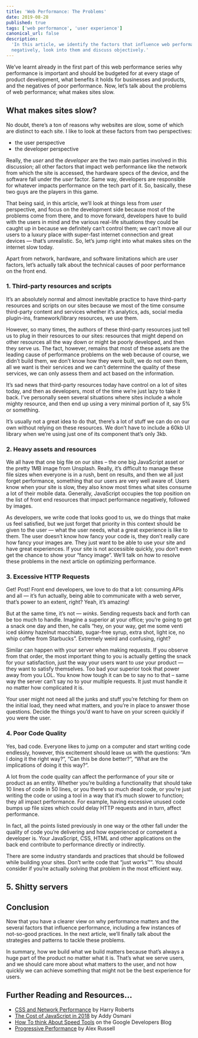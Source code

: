 ```yaml
---
title: 'Web Performance: The Problems'
date: 2019-08-28
published: true
tags: ['web performance', 'user experience']
canonical_url: false
description:
  'In this article, we identify the factors that influence web performance
  negatively, look into them and discuss objectively.'
---
```


We’ve learnt already in the first part of this web performance series why
performance is important and should be budgeted for at every stage of product
development, what benefits it holds for businesses and products, and the
negatives of poor performance. Now, let’s talk about the problems of web
performance; what makes sites slow.

## What makes sites slow?

No doubt, there’s a ton of reasons why websites are slow, some of which are
distinct to each site. I like to look at these factors from two perspectives:

- the user perspective
- the developer perspective

Really, the _user_ and the _developer_ are the two main parties involved in this
discussion; all other factors that impact web performance like the network from
which the site is accessed, the hardware specs of the device, and the software
fall under the _user_ factor. Same way, developers are responsible for whatever
impacts performance on the tech part of it. So, basically, these two guys are
the players in this game.

That being said, in this article, we’ll look at things less from _user_
perspective, and focus on the development side because most of the problems come
from there, and to move forward, developers have to build with the users in mind
and the various real-life situations they could be caught up in because we
definitely can’t control them; we can’t move all our users to a luxury place
with super-fast internet connection and great devices — that’s unrealistic. So,
let’s jump right into what makes sites on the internet slow today.

Apart from network, hardware, and software limitations which are user factors,
let’s actually talk about the technical causes of poor performance on the front
end.

### 1. Third-party resources and scripts

It’s an absolutely normal and almost inevitable practice to have third-party
resources and scripts on our sites because we most of the time consume
third-party content and services whether it’s analytics, ads, social media
plugin-ins, framework/library resources, we use them.

However, so many times, the authors of these third-party resources just tell us
to plug in their resources to our sites: resources that might depend on other
resources all the way down or might be poorly developed, and then they serve us.
The fact, however, remains that most of these assets are the leading cause of
performance problems on the web because of course, we didn’t build them, we
don’t know how they were built, we do not own them, all we want is their
services and we can’t determine the quality of these services, we can only
assess them and act based on the information.

It’s sad news that third-party resources today have control on a lot of sites
today, and then as developers, most of the time we’re just lazy to take it back.
I’ve personally seen several situations where sites include a whole mighty
resource, and then end up using a very minimal portion of it, say 5% or
something.

It’s usually not a great idea to do that, there’s a lot of stuff we can do on
our own without relying on these resources. We don’t have to include a 60kb UI
library when we’re using just one of its component that’s only 3kb.

### 2. Heavy assets and resources

We all have that one big file on our sites &ndash; the one big JavaScript asset
or the pretty 1MB image from Unsplash. Really, it’s difficult to manage these
file sizes when everyone is in a rush, bent on results, and then we all just
forget performance, something that our users are very well aware of. Users know
when your site is slow, they also know most times what sites consume a lot of
their mobile data. Generally, JavaScript occupies the top position on the list
of front end resources that impact performance negatively, followed by images.

As developers, we write code that looks good to us, we do things that make us
feel satisfied, but we just forget that priority in this context should be given
to the user — what the user needs, what a great experience is like to them. The
user doesn’t know how fancy your code is, they don’t really care how fancy your
images are. They just want to be able to use your site and have great
experiences. If your site is not accessible quickly, you don’t even get the
chance to show your “fancy image”. We’ll talk on how to resolve these problems
in the next article on optimizing performance.

### 3. Excessive HTTP Requests

Get! Post! Front end developers, we love to do that a lot: consuming APIs and
all — it’s fun actually, being able to communicate with a web server, that’s
power to an extent, right? Yeah, it’s amazing!

But at the same time, it’s not — _winks_. Sending requests back and forth can be
too much to handle. Imagine a superior at your office; you’re going to get a
snack one day and then, he calls “hey, on your way, get me some venti iced
skinny hazelnut macchiato, sugar-free syrup, extra shot, light ice, no whip
coffee from Starbucks”. Extremely weird and confusing, right?

Similar can happen with your server when making requests. If you observe from
that order, the most important thing to you is actually getting the snack for
your satisfaction, just the way your users want to _use_ your product — they
want to satisfy themselves. Too bad your superior took that power away from you
LOL. You know how tough it can be to say no to that &ndash; same way the server
can’t say no to your multiple requests. It just must handle it no matter how
complicated it is.

Your user might not need all the junks and stuff you’re fetching for them on the
initial load, they need what matters, and you’re in place to answer those
questions. Decide the things you’d want to have on your screen quickly if you
were the user.

### 4. Poor Code Quality

Yes, bad code. Everyone likes to jump on a computer and start writing code
endlessly, however, this excitement should leave us with the questions: “Am I
doing it the right way?”, “Can this be done better?”, “What are the implications
of doing it this way?”.

A lot from the code quality can affect the performance of your site or product
as an entity. Whether you’re building a functionality that should take 10 lines
of code in 50 lines, or you there’s so much dead code, or you’re just writing
the code or using a tool in a way that it’s much slower to function; they all
impact performance. For example, having excessive unused code bumps up file
sizes which could delay HTTP requests and in turn, affect performance.

In fact, all the points listed previously in one way or the other fall under the
quality of code you’re delivering and how experienced or competent a developer
is. Your JavaScript, CSS, HTML and other applications on the back end contribute
to performance directly or indirectly.

There are some industry standards and practices that should be followed while
building your sites. Don’t write code that “just works™”. You should consider if
you’re actually solving that problem in the most efficient way.

## 5. Shitty servers

## Conclusion

Now that you have a clearer view on why performance matters and the several
factors that influence performance, including a few instances of not-so-good
practices. In the next article, we’ll finally talk about the strategies and
patterns to tackle these problems.

In summary, how we build what we build matters because that’s always a huge part
of the product no matter what it is. That’s what we serve users, and we should
care more about what matters to the user, and not how quickly we can achieve
something that might not be the best experience for users.

## Further Reading and Resources…

- [CSS and Network Performance](https://csswizardry.com/2018/11/css-and-network-performance/)
  by Harry Roberts
- [The Cost of JavaScript in 2018](https://medium.com/@addyosmani/the-cost-of-javascript-in-2018-7d8950fbb5d4)
  by Addy Osmani
- [How To think About Speed Tools](https://developers.google.com/web/fundamentals/performance/speed-tools/)
  on the Google Developers Blog
- [Progressive Performance](https://www.youtube.com/watch?v=4bZvq3nodf4) by Alex
  Russell
